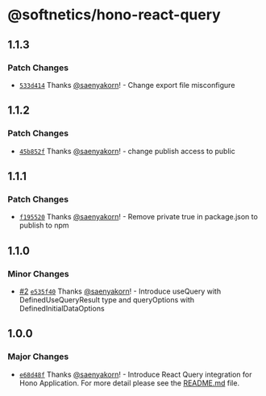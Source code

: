 # @softnetics/hono-react-query

## 1.1.3

### Patch Changes

- [`533d414`](https://github.com/softnetics/hono-react-query/commit/533d414b7b476863fae089c3dd21a580808d7780) Thanks [@saenyakorn](https://github.com/saenyakorn)! - Change export file misconfigure

## 1.1.2

### Patch Changes

- [`45b852f`](https://github.com/softnetics/hono-react-query/commit/45b852f4be4d17b118a08d2b5f5a96cbcde6f5e8) Thanks [@saenyakorn](https://github.com/saenyakorn)! - change publish access to public

## 1.1.1

### Patch Changes

- [`f195520`](https://github.com/softnetics/hono-react-query/commit/f19552065b9fec042f0148ab8af19c2b5bc942cb) Thanks [@saenyakorn](https://github.com/saenyakorn)! - Remove private true in package.json to publish to npm

## 1.1.0

### Minor Changes

- [#2](https://github.com/softnetics/hono-react-query/pull/2) [`e535f40`](https://github.com/softnetics/hono-react-query/commit/e535f40d0debbc4d4348aa1ff57f0776009da2a8) Thanks [@saenyakorn](https://github.com/saenyakorn)! - Introduce useQuery with DefinedUseQueryResult type and queryOptions with DefinedInitialDataOptions

## 1.0.0

### Major Changes

- [`e68d48f`](https://github.com/softnetics/hono-react-query/commit/e68d48f4f3753a041ce0985fa8753a30e0e8813d) Thanks [@saenyakorn](https://github.com/saenyakorn)! - Introduce React Query integration for Hono Application. For more detail please see the [README.md](https://github.com/softnetics/hono-react-query/blob/c32af09a57d877a588a93dc7e924f9b092c4ad20/README.md) file.
